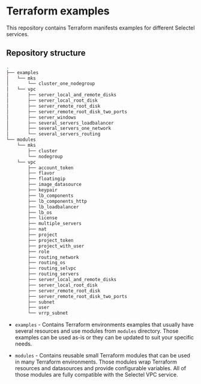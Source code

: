 # Terraform examples

This repository contains Terraform manifests examples for different Selectel
services.

## Repository structure

```bash
.
├── examples
│   └── mks
│       └── cluster_one_nodegroup
│   └── vpc
│       ├── server_local_and_remote_disks
│       ├── server_local_root_disk
│       ├── server_remote_root_disk
│       ├── server_remote_root_disk_two_ports
│       ├── server_windows
│       ├── several_servers_loadbalancer
│       ├── several_servers_one_network
│       └── several_servers_routing
└── modules
    └── mks
        ├── cluster
        └── nodegroup
    └── vpc
        ├── account_token
        ├── flavor
        ├── floatingip
        ├── image_datasource
        ├── keypair
        ├── lb_components
        ├── lb_components_http
        ├── lb_loadbalancer
        ├── lb_os
        ├── license
        ├── multiple_servers
        ├── nat
        ├── project
        ├── project_token
        ├── project_with_user
        ├── role
        ├── routing_network
        ├── routing_os
        ├── routing_selvpc
        ├── routing_servers
        ├── server_local_and_remote_disks
        ├── server_local_root_disk
        ├── server_remote_root_disk
        ├── server_remote_root_disk_two_ports
        ├── subnet
        ├── user
        └── vrrp_subnet
```

  * `examples` - Contains Terraform environments examples that usually have
  several resources and use modules from `modules` directory.
  Those examples can be used as-is or they can be updated to suit your specific
  needs.

  * `modules` - Contains reusable small Terraform modules that can be used in
  many Terraform environments.
  Those modules wrap Terraform resources and datasources and provide
  configurable variables.
  All of those modules are fully compatible with the Selectel VPC service.

